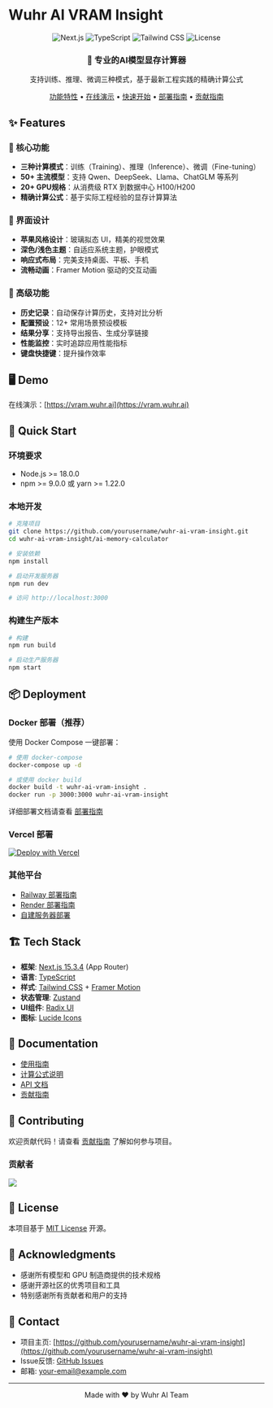 # Wuhr AI VRAM Insight

<div align="center">
  <img src="https://img.shields.io/badge/Next.js-15.3.4-black?style=for-the-badge&logo=next.js" alt="Next.js"/>
  <img src="https://img.shields.io/badge/TypeScript-5.0-blue?style=for-the-badge&logo=typescript" alt="TypeScript"/>
  <img src="https://img.shields.io/badge/Tailwind_CSS-3.4-06B6D4?style=for-the-badge&logo=tailwindcss" alt="Tailwind CSS"/>
  <img src="https://img.shields.io/badge/License-MIT-green?style=for-the-badge" alt="License"/>
</div>

<div align="center">
  <h3>🚀 专业的AI模型显存计算器</h3>
  <p>支持训练、推理、微调三种模式，基于最新工程实践的精确计算公式</p>
  <p>
    <a href="#features">功能特性</a> •
    <a href="#demo">在线演示</a> •
    <a href="#quick-start">快速开始</a> •
    <a href="#deployment">部署指南</a> •
    <a href="#contributing">贡献指南</a>
  </p>
</div>

## ✨ Features

### 🧮 核心功能
- **三种计算模式**：训练（Training）、推理（Inference）、微调（Fine-tuning）
- **50+ 主流模型**：支持 Qwen、DeepSeek、Llama、ChatGLM 等系列
- **20+ GPU规格**：从消费级 RTX 到数据中心 H100/H200
- **精确计算公式**：基于实际工程经验的显存计算算法

### 🎨 界面设计
- **苹果风格设计**：玻璃拟态 UI，精美的视觉效果
- **深色/浅色主题**：自适应系统主题，护眼模式
- **响应式布局**：完美支持桌面、平板、手机
- **流畅动画**：Framer Motion 驱动的交互动画

### 🔧 高级功能
- **历史记录**：自动保存计算历史，支持对比分析
- **配置预设**：12+ 常用场景预设模板
- **结果分享**：支持导出报告、生成分享链接
- **性能监控**：实时追踪应用性能指标
- **键盘快捷键**：提升操作效率

## 🖥️ Demo

在线演示：[https://vram.wuhr.ai](https://vram.wuhr.ai)

## 🚀 Quick Start

### 环境要求

- Node.js >= 18.0.0
- npm >= 9.0.0 或 yarn >= 1.22.0

### 本地开发

```bash
# 克隆项目
git clone https://github.com/yourusername/wuhr-ai-vram-insight.git
cd wuhr-ai-vram-insight/ai-memory-calculator

# 安装依赖
npm install

# 启动开发服务器
npm run dev

# 访问 http://localhost:3000
```

### 构建生产版本

```bash
# 构建
npm run build

# 启动生产服务器
npm start
```

## 📦 Deployment

### Docker 部署（推荐）

使用 Docker Compose 一键部署：

```bash
# 使用 docker-compose
docker-compose up -d

# 或使用 docker build
docker build -t wuhr-ai-vram-insight .
docker run -p 3000:3000 wuhr-ai-vram-insight
```

详细部署文档请查看 [部署指南](./docs/deployment.md)

### Vercel 部署

[![Deploy with Vercel](https://vercel.com/button)](https://vercel.com/new/clone?repository-url=https://github.com/yourusername/wuhr-ai-vram-insight)

### 其他平台

- [Railway 部署指南](./docs/deployment.md#railway)
- [Render 部署指南](./docs/deployment.md#render)
- [自建服务器部署](./docs/deployment.md#self-hosted)

## 🏗️ Tech Stack

- **框架**: [Next.js 15.3.4](https://nextjs.org/) (App Router)
- **语言**: [TypeScript](https://www.typescriptlang.org/)
- **样式**: [Tailwind CSS](https://tailwindcss.com/) + [Framer Motion](https://www.framer.com/motion/)
- **状态管理**: [Zustand](https://zustand-demo.pmnd.rs/)
- **UI组件**: [Radix UI](https://www.radix-ui.com/)
- **图标**: [Lucide Icons](https://lucide.dev/)

## 📖 Documentation

- [使用指南](./docs/user-guide.md)
- [计算公式说明](./docs/formulas.md)
- [API 文档](./docs/api.md)
- [贡献指南](./CONTRIBUTING.md)

## 🤝 Contributing

欢迎贡献代码！请查看 [贡献指南](./CONTRIBUTING.md) 了解如何参与项目。

### 贡献者

<a href="https://github.com/yourusername/wuhr-ai-vram-insight/graphs/contributors">
  <img src="https://contrib.rocks/image?repo=yourusername/wuhr-ai-vram-insight" />
</a>

## 📝 License

本项目基于 [MIT License](./LICENSE) 开源。

## 🙏 Acknowledgments

- 感谢所有模型和 GPU 制造商提供的技术规格
- 感谢开源社区的优秀项目和工具
- 特别感谢所有贡献者和用户的支持

## 📧 Contact

- 项目主页: [https://github.com/yourusername/wuhr-ai-vram-insight](https://github.com/yourusername/wuhr-ai-vram-insight)
- Issue反馈: [GitHub Issues](https://github.com/yourusername/wuhr-ai-vram-insight/issues)
- 邮箱: your-email@example.com

---

<div align="center">
  Made with ❤️ by Wuhr AI Team
</div>

